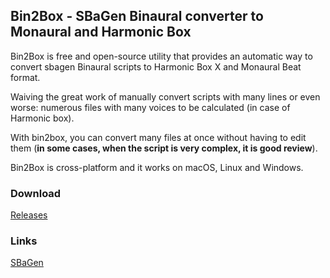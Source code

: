 ## Bin2Box - SBaGen Binaural converter to Monaural and Harmonic Box

Bin2Box is free and open-source utility that provides an automatic way to
convert sbagen Binaural scripts to Harmonic Box X and Monaural Beat format.

Waiving the great work of manually convert scripts with many lines or even worse: numerous files with many voices to be calculated (in case of Harmonic box).

With bin2box, you can convert many files at once without having to edit them
(**in some cases, when the script is very complex, it is good review**).

Bin2Box is cross-platform and it works on macOS, Linux and Windows.

### Download

[Releases](https://github.com/occultsun/bin2box/tree/master/release)


### Links

[SBaGen](https://uazu.net/sbagen/)
